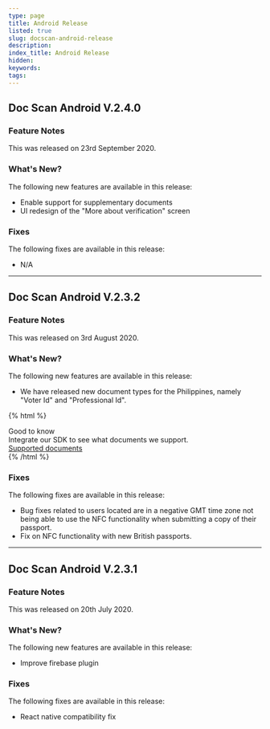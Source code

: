 ```yaml
---
type: page
title: Android Release
listed: true
slug: docscan-android-release
description: 
index_title: Android Release
hidden: 
keywords: 
tags: 
---
```


## Doc Scan Android V.2.4.0

### Feature Notes

This was released on 23rd September 2020.

### What's New?

The following new features are available in this release:

- Enable support for supplementary documents
- UI redesign of the "More about verification" screen

### Fixes

The following fixes are available in this release:

- N/A

---

## Doc Scan Android V.2.3.2

### Feature Notes

This was released on 3rd August 2020.

### What's New?

The following new features are available in this release:

- We have released new document types for the Philippines, namely "Voter Id" and "Professional Id".

{% html %}
<div class="alert-GTK">
    <div class="alert-title" id="GTK">
        Good to know
    </div>
    <div class="alert-text">
        Integrate our SDK to see what documents we support.
    </div>
    <div class="alert-links"> 
        <a href="https://developers.yoti.com/yoti/generating-a-session#supported-documents">Supported documents</a>
   </div>
</div>
{% /html %}

### Fixes

The following fixes are available in this release:

- Bug fixes related to users located are in a negative GMT time zone not being able to use the NFC functionality when submitting a copy of their passport.
- Fix on NFC functionality with new British passports.

---

## Doc Scan Android V.2.3.1

### Feature Notes

This was released on 20th July 2020.

### What's New?

The following new features are available in this release:

- Improve firebase plugin

### Fixes

The following fixes are available in this release:

- React native compatibility fix